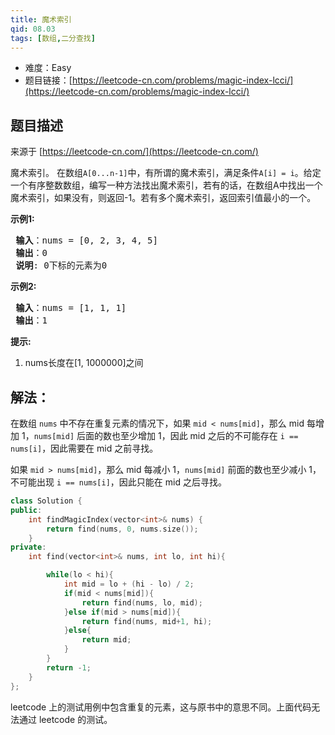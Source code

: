 ```yaml
---
title: 魔术索引
qid: 08.03
tags: [数组,二分查找]
---
```



- 难度：Easy
- 题目链接：[https://leetcode-cn.com/problems/magic-index-lcci/](https://leetcode-cn.com/problems/magic-index-lcci/)


## 题目描述

来源于 [https://leetcode-cn.com/](https://leetcode-cn.com/)

<p>魔术索引。 在数组<code>A[0...n-1]</code>中，有所谓的魔术索引，满足条件<code>A[i] = i</code>。给定一个有序整数数组，编写一种方法找出魔术索引，若有的话，在数组A中找出一个魔术索引，如果没有，则返回-1。若有多个魔术索引，返回索引值最小的一个。</p>

<p><strong>示例1:</strong></p>

<pre><strong> 输入</strong>：nums = [0, 2, 3, 4, 5]
<strong> 输出</strong>：0
<strong> 说明</strong>: 0下标的元素为0
</pre>

<p><strong>示例2:</strong></p>

<pre><strong> 输入</strong>：nums = [1, 1, 1]
<strong> 输出</strong>：1
</pre>

<p><strong>提示:</strong></p>

<ol>
	<li>nums长度在[1, 1000000]之间</li>
</ol>


## 解法：

在数组 `nums` 中不存在重复元素的情况下，如果 `mid < nums[mid]`，那么 mid 每增加 1，`nums[mid]` 后面的数也至少增加 1，因此 mid 之后的不可能存在 `i == nums[i]`，因此需要在 mid 之前寻找。

如果 `mid > nums[mid]`，那么 mid 每减小 1，`nums[mid]` 前面的数也至少减小 1，不可能出现 `i == nums[i]`，因此只能在 mid 之后寻找。

```c++
class Solution {
public:
    int findMagicIndex(vector<int>& nums) {
        return find(nums, 0, nums.size());
    }
private:
    int find(vector<int>& nums, int lo, int hi){

        while(lo < hi){
            int mid = lo + (hi - lo) / 2;
            if(mid < nums[mid]){
                return find(nums, lo, mid);
            }else if(mid > nums[mid]){
                return find(nums, mid+1, hi);
            }else{
                return mid;
            }
        }
        return -1;
    }
};
```

leetcode 上的测试用例中包含重复的元素，这与原书中的意思不同。上面代码无法通过 leetcode 的测试。